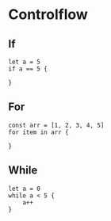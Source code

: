 # Controlflow

## If

```
let a = 5
if a == 5 {

}
```

## For

```
const arr = [1, 2, 3, 4, 5]
for item in arr {

}
```

## While

```
let a = 0
while a < 5 {
    a++
}
```